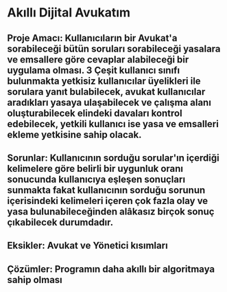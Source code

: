 # Akıllı Dijital Avukatım

## Proje Amacı: Kullanıcıların bir Avukat'a sorabileceği bütün soruları sorabileceği yasalara ve emsallere göre cevaplar alabileceği bir uygulama olması. 3 Çeşit kullanıcı sınıfı bulunmakta yetkisiz kullanıcılar üyelikleri ile sorulara yanıt bulabilecek, avukat kullanıcılar aradıkları yasaya ulaşabilecek ve çalışma alanı oluşturabilecek elindeki davaları kontrol edebilecek, yetkili kullanıcı ise yasa ve emsalleri ekleme yetkisine sahip olacak.

## Sorunlar: Kullanıcının sorduğu sorular'ın içerdiği kelimelere göre belirli bir uygunluk oranı sonucunda kullanıcıya eşleşen sonuçları sunmakta fakat kullanıcının sorduğu sorunun içerisindeki kelimeleri içeren çok fazla olay ve yasa bulunabileceğinden alâkasız birçok sonuç çıkabilecek durumdadır.

## Eksikler: Avukat ve Yönetici kısımları

## Çözümler: Programın daha akıllı bir algoritmaya sahip olması
